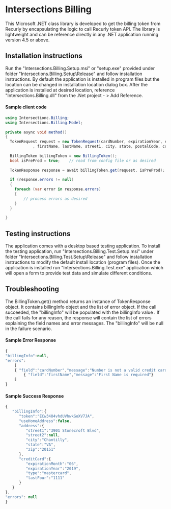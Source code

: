 # Intersections Billing

This Microsoft .NET class library is developed to get the billing token from Recurly by encapsulating the logic to call Recurly token API. The library is lightweight and can be reference directly in any .NET application running version 4.5 or above.

## Installation instructions
Run the "Intersections.Billing.Setup.msi" or "setup.exe" provided under folder "Intersections.Billing.Setup\Release" and follow installation instructions. By default the application is installed in program files but the location can be changed in installation location dialog box. After the application is installed at desired location, reference "Intersections.Billing.dll" from the .Net project - > Add Reference.

#### Sample client code
```csharp
using Intersectionc.Billing;
using Intersections.Billing.Model;
 
private async void method() 
{
  TokenRequest request = new TokenRequest(cardNumber, expirationYear, expirationMonth, cardCVV
            , firstName, lastName, street1, city, state, postalCode, country);
 
  BillingToken billingToken = new BillingToken();            
  bool isPreProd = true;    // read from config file or as desired        
 
  TokenResponse response = await billingToken.get(request, isPreProd);
   
  if (response.errors != null)
  {                
    foreach (var error in response.errors)
    {                    
        // process errors as desired
    }            
  }
 
}
```

## Testing instructions
The application comes with a desktop based testing application. To install the testing application, run "Intersections.Billing.Test.Setup.msi" under folder "Intersections.Billing.Test.Setup\Release" and follow installation instructions to modify the default install location (program files). Once the application is installed run "Intersections.Billing.Test.exe" application which will open a form to provide test data and simulate different conditions.

## Troubleshooting
The BillingToken.get() method returns an instance of TokenResponse object. It contains billingInfo object and the list of error object. If the call succeeded, the "billingInfo" will be populated with the billingInfo value . If the call fails for any reason, the response will contain the list of errors explaining the field names and error messages. The "billingInfo" will be null in the failure scenario.

#### Sample Error Response
```javascript
{
"billingInfo":null,
"errors":
    [
    { "field":"cardNumber","message":"Number is not a valid credit card number"},
        { "field":"firstName","message":"First Name is required"}
    ]
}
```

#### Sample Success Response
```javascript
{  
   "billingInfo":{  
      "token":"ECw34O4vhdUVhwkGoXV7JA",
      "useHomeAddress":false,
      "address":{  
         "street1":"3901 Stonecroft Blvd",
         "street2":null,
         "city":"Chantilly",
         "state":"VA",
         "zip":"20151"
      },
      "creditCard":{  
         "expirationMonth":"06",
         "expirationYear":"2019",
         "type":"mastercard",
         "lastFour":"1111"
      }
   }
},
"errors": null
}
```
